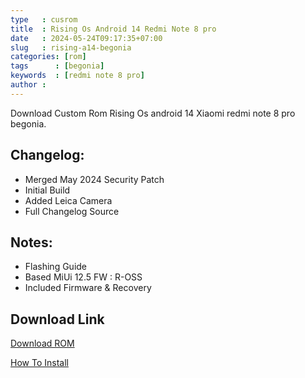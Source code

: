 ```yaml
---
type   : cusrom
title  : Rising Os Android 14 Redmi Note 8 pro 
date   : 2024-05-24T09:17:35+07:00
slug   : rising-a14-begonia
categories: [rom]
tags      : [begonia]
keywords  : [redmi note 8 pro]
author :
---
```


Download Custom Rom Rising Os android 14 Xiaomi redmi note 8 pro begonia.


## Changelog:

- Merged May 2024 Security Patch
- Initial Build 
- Added Leica Camera 
- Full Changelog Source

## Notes:

- Flashing Guide
- Based MiUi 12.5 FW : R-OSS
- Included Firmware & Recovery
 

## Download Link
[Download ROM](https://sourceforge.net/projects/atomicstorage/files/RisingOs/)

[How To Install](https://telegra.ph/Flash-ROM-AOSP-A12-Based-MIUI-125-FW-R-OSS-Non-Dynamic---Begonia-01-18)

